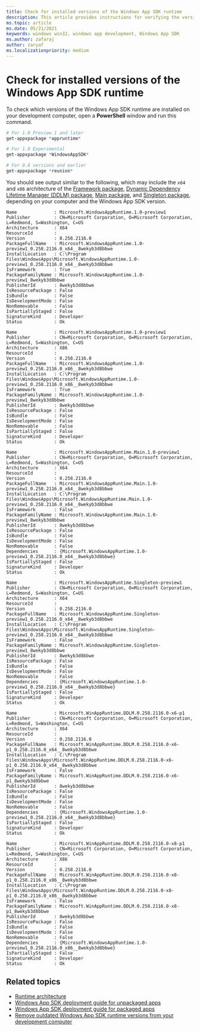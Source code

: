 ```yaml
---
title: Check for installed versions of the Windows App SDK runtime
description: This article provides instructions for verifying the version of the Windows App SDK runtime installed on your development computer. 
ms.topic: article
ms.date: 05/21/2021
keywords: windows win32, windows app development, Windows App SDK 
ms.author: zafaraj
author: zaryaf
ms.localizationpriority: medium
---
```


# Check for installed versions of the Windows App SDK runtime

To check which versions of the Windows App SDK runtime are installed on your development computer, open a **PowerShell** window and run this command.

```Powershell
# For 1.0 Preview 1 and later 
get-appxpackage *appruntime*

# For 1.0 Experimental
get-appxpackage *WindowsAppSDK* 

# For 0.8 versions and earlier 
get-appxpackage *reunion*
```

You should see output similar to the following, which may include the `x64` and `x86` architecture of the [Framework package](deployment-architecture.md#framework-package), [Dynamic Dependency Lifetime Manager (DDLM) package](deployment-architecture.md#dynamic-dependency-lifetime-manager-ddlm), [Main package](deployment-architecture.md#main-package), and [Singleton package](deployment-architecture.md#singleton-package), depending on your computer and the Windows App SDK version.  

```console
Name              : Microsoft.WindowsAppRuntime.1.0-preview1
Publisher         : CN=Microsoft Corporation, O=Microsoft Corporation, L=Redmond, S=Washington, C=US
Architecture      : X64
ResourceId        :
Version           : 0.258.2116.0
PackageFullName   : Microsoft.WindowsAppRuntime.1.0-preview1_0.258.2116.0_x64__8wekyb3d8bbwe
InstallLocation   : C:\Program Files\WindowsApps\Microsoft.WindowsAppRuntime.1.0-preview1_0.258.2116.0_x64__8wekyb3d8bbwe
IsFramework       : True
PackageFamilyName : Microsoft.WindowsAppRuntime.1.0-preview1_8wekyb3d8bbwe
PublisherId       : 8wekyb3d8bbwe
IsResourcePackage : False
IsBundle          : False
IsDevelopmentMode : False
NonRemovable      : False
IsPartiallyStaged : False
SignatureKind     : Developer
Status            : Ok

Name              : Microsoft.WindowsAppRuntime.1.0-preview1
Publisher         : CN=Microsoft Corporation, O=Microsoft Corporation, L=Redmond, S=Washington, C=US
Architecture      : X86
ResourceId        :
Version           : 0.258.2116.0
PackageFullName   : Microsoft.WindowsAppRuntime.1.0-preview1_0.258.2116.0_x86__8wekyb3d8bbwe
InstallLocation   : C:\Program Files\WindowsApps\Microsoft.WindowsAppRuntime.1.0-preview1_0.258.2116.0_x86__8wekyb3d8bbwe
IsFramework       : True
PackageFamilyName : Microsoft.WindowsAppRuntime.1.0-preview1_8wekyb3d8bbwe
PublisherId       : 8wekyb3d8bbwe
IsResourcePackage : False
IsBundle          : False
IsDevelopmentMode : False
NonRemovable      : False
IsPartiallyStaged : False
SignatureKind     : Developer
Status            : Ok

Name              : Microsoft.WindowsAppRuntime.Main.1.0-preview1
Publisher         : CN=Microsoft Corporation, O=Microsoft Corporation, L=Redmond, S=Washington, C=US
Architecture      : X64
ResourceId        :
Version           : 0.258.2116.0
PackageFullName   : Microsoft.WindowsAppRuntime.Main.1.0-preview1_0.258.2116.0_x64__8wekyb3d8bbwe
InstallLocation   : C:\Program Files\WindowsApps\Microsoft.WindowsAppRuntime.Main.1.0-preview1_0.258.2116.0_x64__8wekyb3d8bbwe
IsFramework       : False
PackageFamilyName : Microsoft.WindowsAppRuntime.Main.1.0-preview1_8wekyb3d8bbwe
PublisherId       : 8wekyb3d8bbwe
IsResourcePackage : False
IsBundle          : False
IsDevelopmentMode : False
NonRemovable      : False
Dependencies      : {Microsoft.WindowsAppRuntime.1.0-preview1_0.258.2116.0_x64__8wekyb3d8bbwe}
IsPartiallyStaged : False
SignatureKind     : Developer
Status            : Ok

Name              : Microsoft.WindowsAppRuntime.Singleton-preview1
Publisher         : CN=Microsoft Corporation, O=Microsoft Corporation, L=Redmond, S=Washington, C=US
Architecture      : X64
ResourceId        :
Version           : 0.258.2116.0
PackageFullName   : Microsoft.WindowsAppRuntime.Singleton-preview1_0.258.2116.0_x64__8wekyb3d8bbwe
InstallLocation   : C:\Program Files\WindowsApps\Microsoft.WindowsAppRuntime.Singleton-preview1_0.258.2116.0_x64__8wekyb3d8bbwe
IsFramework       : False
PackageFamilyName : Microsoft.WindowsAppRuntime.Singleton-preview1_8wekyb3d8bbwe
PublisherId       : 8wekyb3d8bbwe
IsResourcePackage : False
IsBundle          : False
IsDevelopmentMode : False
NonRemovable      : False
Dependencies      : {Microsoft.WindowsAppRuntime.1.0-preview1_0.258.2116.0_x64__8wekyb3d8bbwe}
IsPartiallyStaged : False
SignatureKind     : Developer
Status            : Ok

Name              : Microsoft.WinAppRuntime.DDLM.0.258.2116.0-x6-p1
Publisher         : CN=Microsoft Corporation, O=Microsoft Corporation, L=Redmond, S=Washington, C=US
Architecture      : X64
ResourceId        :
Version           : 0.258.2116.0
PackageFullName   : Microsoft.WinAppRuntime.DDLM.0.258.2116.0-x6-p1_0.258.2116.0_x64__8wekyb3d8bbwe
InstallLocation   : C:\Program Files\WindowsApps\Microsoft.WinAppRuntime.DDLM.0.258.2116.0-x6-p1_0.258.2116.0_x64__8wekyb3d8bbwe
IsFramework       : False
PackageFamilyName : Microsoft.WinAppRuntime.DDLM.0.258.2116.0-x6-p1_8wekyb3d8bbwe
PublisherId       : 8wekyb3d8bbwe
IsResourcePackage : False
IsBundle          : False
IsDevelopmentMode : False
NonRemovable      : False
Dependencies      : {Microsoft.WindowsAppRuntime.1.0-preview1_0.258.2116.0_x64__8wekyb3d8bbwe}
IsPartiallyStaged : False
SignatureKind     : Developer
Status            : Ok

Name              : Microsoft.WinAppRuntime.DDLM.0.258.2116.0-x8-p1
Publisher         : CN=Microsoft Corporation, O=Microsoft Corporation, L=Redmond, S=Washington, C=US
Architecture      : X86
ResourceId        :
Version           : 0.258.2116.0
PackageFullName   : Microsoft.WinAppRuntime.DDLM.0.258.2116.0-x8-p1_0.258.2116.0_x86__8wekyb3d8bbwe
InstallLocation   : C:\Program Files\WindowsApps\Microsoft.WinAppRuntime.DDLM.0.258.2116.0-x8-p1_0.258.2116.0_x86__8wekyb3d8bbwe
IsFramework       : False
PackageFamilyName : Microsoft.WinAppRuntime.DDLM.0.258.2116.0-x8-p1_8wekyb3d8bbwe
PublisherId       : 8wekyb3d8bbwe
IsResourcePackage : False
IsBundle          : False
IsDevelopmentMode : False
NonRemovable      : False
Dependencies      : {Microsoft.WindowsAppRuntime.1.0-preview1_0.258.2116.0_x86__8wekyb3d8bbwe}
IsPartiallyStaged : False
SignatureKind     : Developer
Status            : Ok
```

## Related topics

- [Runtime architecture](deployment-architecture.md)
- [Windows App SDK deployment guide for unpackaged apps](deploy-unpackaged-apps.md)
- [Windows App SDK deployment guide for packaged apps](deploy-packaged-apps.md)
- [Remove outdated Windows App SDK runtime versions from your development computer](remove-windows-app-sdk-versions.md)
